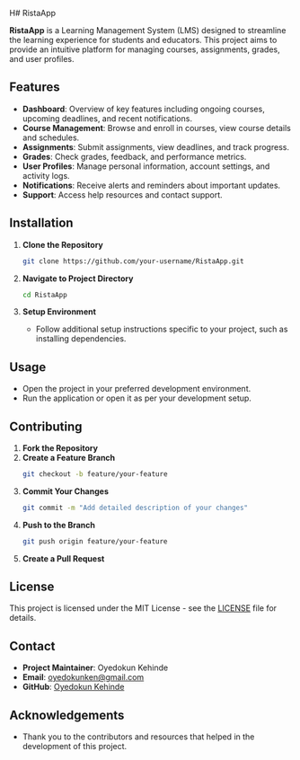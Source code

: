 H# RistaApp

**RistaApp** is a Learning Management System (LMS) designed to streamline the learning experience for students and educators. This project aims to provide an intuitive platform for managing courses, assignments, grades, and user profiles.

## Features

- **Dashboard**: Overview of key features including ongoing courses, upcoming deadlines, and recent notifications.
- **Course Management**: Browse and enroll in courses, view course details and schedules.
- **Assignments**: Submit assignments, view deadlines, and track progress.
- **Grades**: Check grades, feedback, and performance metrics.
- **User Profiles**: Manage personal information, account settings, and activity logs.
- **Notifications**: Receive alerts and reminders about important updates.
- **Support**: Access help resources and contact support.

## Installation

1. **Clone the Repository**
   ```bash
   git clone https://github.com/your-username/RistaApp.git
   ```
2. **Navigate to Project Directory**
   ```bash
   cd RistaApp
   ```

3. **Setup Environment**
   - Follow additional setup instructions specific to your project, such as installing dependencies.

## Usage

- Open the project in your preferred development environment.
- Run the application or open it as per your development setup.

## Contributing

1. **Fork the Repository**
2. **Create a Feature Branch**
   ```bash
   git checkout -b feature/your-feature
   ```
3. **Commit Your Changes**
   ```bash
   git commit -m "Add detailed description of your changes"
   ```
4. **Push to the Branch**
   ```bash
   git push origin feature/your-feature
   ```
5. **Create a Pull Request**

## License

This project is licensed under the MIT License - see the [LICENSE](LICENSE) file for details.

## Contact

- **Project Maintainer**: Oyedokun Kehinde
- **Email**: oyedokunken@gmail.com
- **GitHub**: [Oyedokun Kehinde]([https://github.com/your-username](https://github.com/Oyedokun-Kehinde))

## Acknowledgements

- Thank you to the contributors and resources that helped in the development of this project.

